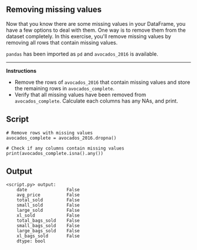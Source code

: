 ## Removing missing values

Now that you know there are some missing values in your DataFrame, you have a few options to deal with them. One way is to remove them from the dataset completely. In this exercise, you'll remove missing values by removing all rows that contain missing values.

`pandas` has been imported as `pd` and `avocados_2016` is available.

<hr>

**Instructions**
* Remove the rows of `avocados_2016` that contain missing values and store the remaining rows in `avocados_complete`.
* Verify that all missing values have been removed from `avocados_complete`. Calculate each columns has any NAs, and print.

## Script
```
# Remove rows with missing values
avocados_complete = avocados_2016.dropna()

# Check if any columns contain missing values
print(avocados_complete.isna().any())
```

## Output
```
<script.py> output:
    date               False
    avg_price          False
    total_sold         False
    small_sold         False
    large_sold         False
    xl_sold            False
    total_bags_sold    False
    small_bags_sold    False
    large_bags_sold    False
    xl_bags_sold       False
    dtype: bool
```